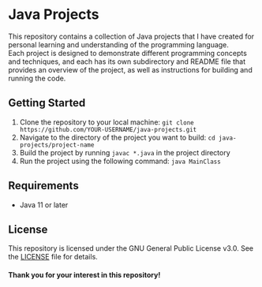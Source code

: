 # Java Projects

This repository contains a collection of Java projects that I have created for personal learning and understanding of the programming language.  
Each project is designed to demonstrate different programming concepts and techniques, and each has its own subdirectory and README file that provides an overview of the project, as well as instructions for building and running the code.

## Getting Started

1. Clone the repository to your local machine: `git clone https://github.com/YOUR-USERNAME/java-projects.git`
2. Navigate to the directory of the project you want to build: `cd java-projects/project-name`
3. Build the project by running `javac *.java` in the project directory
4. Run the project using the following command: `java MainClass`

## Requirements
- Java 11 or later

## License

This repository is licensed under the GNU General Public License v3.0. See the [LICENSE](LICENSE.md) file for details.

#### Thank you for your interest in this repository!
